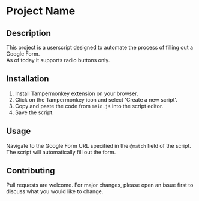 # Project Name

## Description

This project is a userscript designed to automate the process of filling out a Google Form. <br />
As of today it supports radio buttons only.

## Installation

1. Install Tampermonkey extension on your browser.
2. Click on the Tampermonkey icon and select 'Create a new script'.
3. Copy and paste the code from `main.js` into the script editor.
4. Save the script.

## Usage

Navigate to the Google Form URL specified in the `@match` field of the script. The script will automatically fill out the form.

## Contributing

Pull requests are welcome. For major changes, please open an issue first to discuss what you would like to change.
